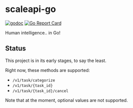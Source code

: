 # scaleapi-go
[![godoc](https://godoc.org/github.com/bvanrijn/scaleapi-go?status.svg)](http://godoc.org/github.com/bvanrijn/scaleapi-go) [![Go Report Card](https://goreportcard.com/badge/github.com/bvanrijn/scaleapi-go)](https://goreportcard.com/report/github.com/bvanrijn/scaleapi-go)

Human intelligence.. in Go!

## Status
This project is in its early stages, to say the least.

Right now, these methods are supported:

- `/v1/task/categorize`
- `/v1/task/{task_id}` 
- `/v1/task/{task_id}/cancel`

Note that at the moment, optional values are not supported.
